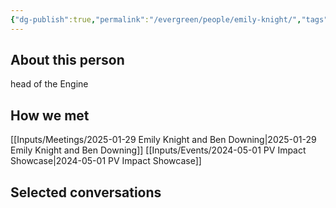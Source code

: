 ```yaml
---
{"dg-publish":true,"permalink":"/evergreen/people/emily-knight/","tags":["people"]}
---
```


## About this person
head of the Engine

## How we met
[[Inputs/Meetings/2025-01-29 Emily Knight and Ben Downing\|2025-01-29 Emily Knight and Ben Downing]]
[[Inputs/Events/2024-05-01 PV Impact Showcase\|2024-05-01 PV Impact Showcase]]

## Selected conversations
